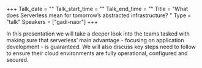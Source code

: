 +++
Talk_date = ""
Talk_start_time = ""
Talk_end_time = ""
Title = "What does Serverless mean for tomorrow’s abstracted infrastructure? "
Type = "talk"
Speakers = ["gadi-naor"]
+++

In this presentation we will take a deeper look into the teams tasked with making sure that serverless’ main advantage - focusing on application development - is guaranteed. We will also discuss key steps need to follow to ensure their cloud environments are fully operational, configured and secured.

